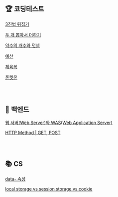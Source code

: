 ## 🏆 **코딩테스트**
[3진법 뒤집기](https://github.com/kminzy/codingtest/blob/main/minzy/%5B220209%5D%203%EC%A7%84%EB%B2%95%20%EB%92%A4%EC%A7%91%EA%B8%B0.py)

[두 개 뽑아서 더하기](https://github.com/kminzy/codingtest/blob/main/minzy/%5B220209%5D%20%EB%91%90%20%EA%B0%9C%20%EB%BD%91%EC%95%84%EC%84%9C%20%EB%8D%94%ED%95%98%EA%B8%B0.py)

[약수의 개수와 덧셈](https://github.com/kminzy/codingtest/blob/main/minzy/%5B220209%5D%20%EC%95%BD%EC%88%98%EC%9D%98%20%EA%B0%9C%EC%88%98%EC%99%80%20%EB%8D%A7%EC%85%88.py)

[예산](https://github.com/kminzy/codingtest/blob/main/minzy/%5B220209%5D%20%EC%98%88%EC%82%B0.py)

[체육복](https://github.com/kminzy/codingtest/blob/main/minzy/%5B220211%5D%20%EC%B2%B4%EC%9C%A1%EB%B3%B5.py)

[폰켓몬](https://github.com/kminzy/codingtest/blob/main/minzy/%5B220211%5D%20%ED%8F%B0%EC%BC%93%EB%AA%AC.py)

<br><br>

## 🎯 **백엔드**
[웹 서버(Web Server)와 WAS(Web Application Server)](https://two-infinity-and-beyond.tistory.com/87)

[HTTP Method | GET, POST](https://two-infinity-and-beyond.tistory.com/88)

<br><br>

## 📚 **CS**
[data- 속성](https://two-infinity-and-beyond.tistory.com/91)

[local storage vs session storage vs cookie](https://two-infinity-and-beyond.tistory.com/92)
